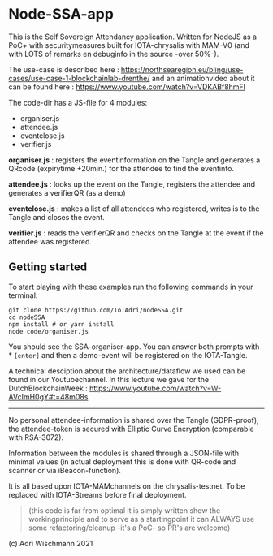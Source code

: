 # Node-SSA-app

This is the Self Sovereign Attendancy application.
Written for NodeJS as a PoC+ with securitymeasures built for IOTA-chrysalis with MAM-V0 (and with LOTS of remarks en debuginfo in the source -over 50%-).

The use-case is described here : https://northsearegion.eu/bling/use-cases/use-case-1-blockchainlab-drenthe/ and an animationvideo about it can be found here : https://www.youtube.com/watch?v=VDKABf8hmFI

The code-dir has a JS-file for 4 modules:

- organiser.js
- attendee.js
- eventclose.js
- verifier.js

**organiser.js** : registers the eventinformation on the Tangle and generates a QRcode (expirytime +20min.) for the attendee to find the eventinfo.

**attendee.js** : looks up the event on the Tangle, registers the attendee and generates a verifierQR (as a demo)

**eventclose.js** : makes a list of all attendees who registered, writes is to the Tangle and closes the event.

**verifier.js** : reads the verifierQR and checks on the Tangle at the event if the attendee was registered.

## Getting started

To start playing with these examples run the following commands in your terminal:

```
git clone https://github.com/IoTAdri/nodeSSA.git
cd nodeSSA
npm install # or yarn install
node code/organiser.js
```

You should see the SSA-organiser-app. You can answer both prompts with \* `[enter]` and then a demo-event will be registered on the IOTA-Tangle.

A technical desciption about the architecture/dataflow we used can be found in our Youtubechannel. In this lecture we gave for the DutchBlockchainWeek : https://www.youtube.com/watch?v=W-AVcImH0gY#t=48m08s

---

No personal attendee-information is shared over the Tangle (GDPR-proof), the attendee-token is secured with Elliptic Curve Encryption (comparable with RSA-3072).

Information between the modules is shared through a JSON-file with minimal values (in actual deployment this is done with QR-code and scanner or via iBeacon-function).

It is all based upon IOTA-MAMchannels on the chrysalis-testnet. To be replaced with IOTA-Streams before final deployment.

> (this code is far from optimal it is simply written show the workingprinciple and to serve as a startingpoint it can ALWAYS use some refactoring/cleanup -it's a PoC- so PR's are welcome)

(c) Adri Wischmann 2021
